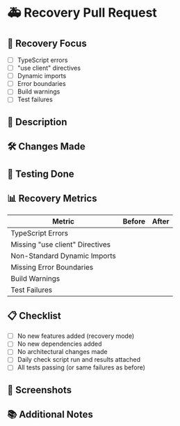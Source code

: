 # 🚑 Recovery Pull Request

## 🎯 Recovery Focus
<!-- Which recovery area does this PR address? -->
- [ ] TypeScript errors
- [ ] "use client" directives
- [ ] Dynamic imports
- [ ] Error boundaries
- [ ] Build warnings
- [ ] Test failures

## 📝 Description
<!-- Describe what issues this PR fixes -->

## 🛠️ Changes Made
<!-- List the specific changes made -->

## 🧪 Testing Done
<!-- Describe how you tested these changes -->

## 📊 Recovery Metrics
<!-- Update with the actual numbers -->
| Metric | Before | After |
|--------|--------|-------|
| TypeScript Errors | | |
| Missing "use client" Directives | | |
| Non-Standard Dynamic Imports | | |
| Missing Error Boundaries | | |
| Build Warnings | | |
| Test Failures | | |

## 📋 Checklist
- [ ] No new features added (recovery mode)
- [ ] No new dependencies added
- [ ] No architectural changes made
- [ ] Daily check script run and results attached
- [ ] All tests passing (or same failures as before)

## 📸 Screenshots
<!-- If applicable, add screenshots to help explain your changes -->

## 📚 Additional Notes
<!-- Any additional information that would be helpful --> 